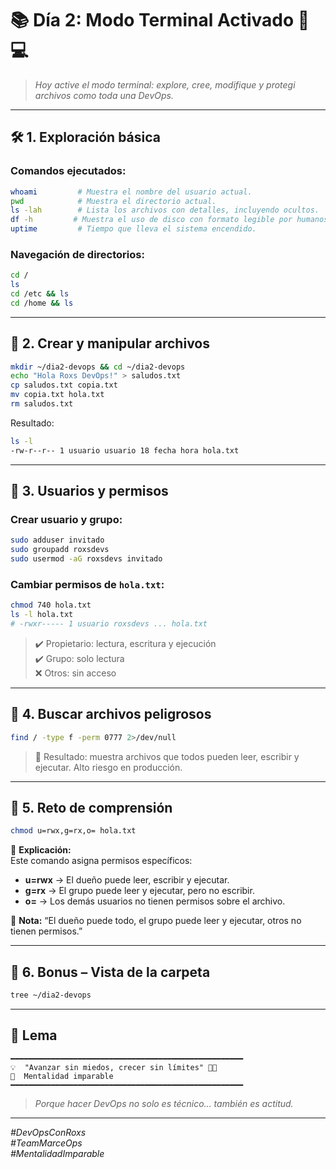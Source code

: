 # 📚 Día 2: Modo Terminal Activado 🐧💻

> *Hoy active el modo terminal: explore, cree, modifique y protegi archivos como toda una DevOps.*

---

## 🛠️ 1. Exploración básica

### Comandos ejecutados:

```bash
whoami         # Muestra el nombre del usuario actual.
pwd            # Muestra el directorio actual.
ls -lah        # Lista los archivos con detalles, incluyendo ocultos.
df -h         # Muestra el uso de disco con formato legible por humanos.
uptime         # Tiempo que lleva el sistema encendido.
```

### Navegación de directorios:

```bash
cd /
ls
cd /etc && ls
cd /home && ls
```

---

## 📂 2. Crear y manipular archivos

```bash
mkdir ~/dia2-devops && cd ~/dia2-devops
echo "Hola Roxs DevOps!" > saludos.txt
cp saludos.txt copia.txt
mv copia.txt hola.txt
rm saludos.txt
```

Resultado:

```bash
ls -l
-rw-r--r-- 1 usuario usuario 18 fecha hora hola.txt
```

---

## 👥 3. Usuarios y permisos

### Crear usuario y grupo:

```bash
sudo adduser invitado
sudo groupadd roxsdevs
sudo usermod -aG roxsdevs invitado
```

### Cambiar permisos de `hola.txt`:

```bash
chmod 740 hola.txt
ls -l hola.txt
# -rwxr----- 1 usuario roxsdevs ... hola.txt
```

> ✔️ Propietario: lectura, escritura y ejecución  
> ✔️ Grupo: solo lectura  
> ❌ Otros: sin acceso

---

## 🔐 4. Buscar archivos peligrosos

```bash
find / -type f -perm 0777 2>/dev/null
```

> 🔎 Resultado: muestra archivos que todos pueden leer, escribir y ejecutar. Alto riesgo en producción.

---

## 🧠 5. Reto de comprensión

```bash
chmod u=rwx,g=rx,o= hola.txt
```

📌 **Explicación:**  
Este comando asigna permisos específicos:
- **u=rwx** → El dueño puede leer, escribir y ejecutar.
- **g=rx** → El grupo puede leer y ejecutar, pero no escribir.
- **o=** → Los demás usuarios no tienen permisos sobre el archivo.

📝 **Nota:** “El dueño puede todo, el grupo puede leer y ejecutar, otros no tienen permisos.”

---

## 📸 6. Bonus – Vista de la carpeta

```bash
tree ~/dia2-devops
```

---

## 🧠 Lema

```
━━━━━━━━━━━━━━━━━━━━━━━━━━━━━━━━━━━━━━━━━━━━━━━━━━━━
💡  "Avanzar sin miedos, crecer sin límites" 🚀🧠  
🧭  Mentalidad imparable
━━━━━━━━━━━━━━━━━━━━━━━━━━━━━━━━━━━━━━━━━━━━━━━━━━━━
```

> _Porque hacer DevOps no solo es técnico… también es actitud._

---

_#DevOpsConRoxs_  
_#TeamMarceOps_  
_#MentalidadImparable_

```


